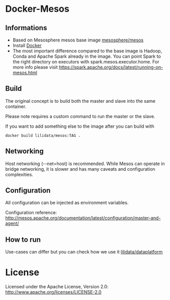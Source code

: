 # Docker-Mesos

## Informations

* Based on Mesosphere mesos base image [mesosphere/mesos](https://hub.docker.com/r/mesosphere/mesos/)
* Install [Docker](https://www.docker.com/)
* The most important difference compared to the base image is Hadoop, Conda and Apache Spark already in the image. You can point Spark to the right directory on executors with spark.mesos.executor.home. For more info please visit https://spark.apache.org/docs/latest/running-on-mesos.html

## Build

The original concept is to build both the master and slave into the same container.

Please note requires a custom command to run the master or the slave.

If you want to add something else to the image after you can build with

    docker build lilidata/mesos:TAG .

## Networking

Host networking (--net=host) is recommended. While Mesos can operate in bridge networking, it is slower and has many caveats and configuration complexities.

## Configuration

All configuration can be injected as environment variables.

Configuration reference: http://mesos.apache.org/documentation/latest/configuration/master-and-agent/

## How to run

Use-cases can differ but you can check how we use it [lilidata/dataplatform](https://hub.docker.com/r/lilidata/dataplatform/)

# License

Licensed under the Apache License, Version 2.0: http://www.apache.org/licenses/LICENSE-2.0
